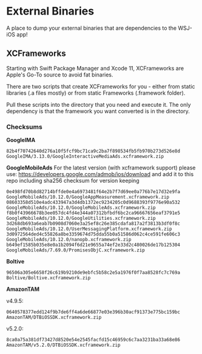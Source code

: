 # External Binaries

A place to dump your external binaries that are dependencies to the WSJ-iOS app!

## XCFrameworks
Starting with Swift Package Manager and Xcode 11, XCFrameworks are Apple's Go-To source to avoid fat binaries. 

There are two scripts that create XCFrameworks for you - either from static libraries (.a files mostly) or from static Frameworks (.framework folder).

Pull these scripts into the directory that you need and execute it. The only dependency is that the framework you want converted is in the directory.

### Checksums

**GoogleIMA**
```
82b4f70742640d276a10f5fcf9bc71ca9c2ba7f898534fb5fb970b273d526e8d  GoogleIMA/3.13.0/GoogleInteractiveMediaAds.xcframework.zip
```

**GoogleMobileAds**
For the latest version (with xcframework support) please use: https://developers.google.com/admob/ios/download and add it to this repo including sha256 checksum for version keeping
```
0e498fd70b8d82714bffde0e4a6973481f64e2b7f7d69ee0a776b7e17d32e9fa  GoogleMobileAds/10.12.0/GoogleAppMeasurement.xcframework.zip
08603358d510e4adc433947a3d4db1372ec9234205c0d9688393f9776e90a532  GoogleMobileAds/10.12.0/GoogleMobileAds.xcframework.zip
f8b0f43966678b3ee057dc4fd4e344a07312bfbdf6bc2ca96667656eaf3791e5  GoogleMobileAds/10.12.0/GoogleUtilities.xcframework.zip
3d268db693a6eab7b0908d7060e3a25ef8c26e385cdafa817a2f3813b3df0f8c  GoogleMobileAds/10.12.0/UserMessagingPlatform.xcframework.zip
3d0972564ded4c55826a8be3359674d75dda55b0a51586d062c4ce591fe606c3  GoogleMobileAds/10.12.0/nanopb.xcframework.zip
b649ef1585b035e8e0a1b2094f6d21e9655a74ef2e33d2c480026de17b125304  GoogleMobileAds/7.69.0/PromisesObjC.xcframework.zip
```

**Boltive**

```
96506a305e6658f26c619b9210de9ebfc5b58c2e5a1976f0f7aa8528fc7c769a Boltive/Boltive.xcframework.zip
```

**AmazonTAM**

v4.9.5:
```
0640578377edd124f9b7de6ff4a6de66877e03e396b30acf91373e775bc159bc AmazonTAM/DTBiOSSDK.xcframework.zip
```
v5.2.0:
```
8ca0a75a381df73427d8520e54e2545facfd15c46959c6c7aa3231ba33a68e86 AmazonTAM/v5.2.0/DTBiOSSDK.xcframework.zip
```

